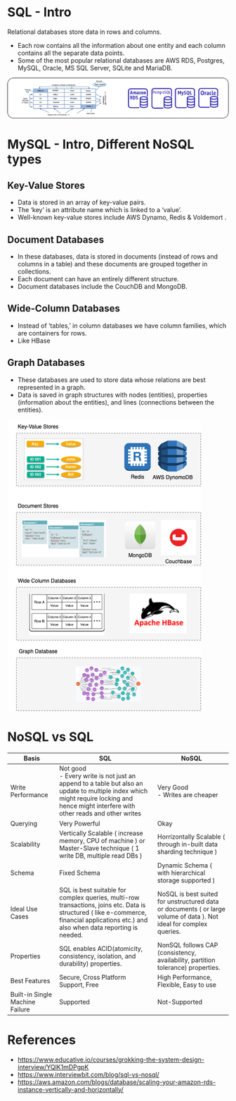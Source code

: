 
# SQL - Intro

Relational databases store data in rows and columns.
- Each row contains all the information about one entity and each column contains all the separate data points.
- Some of the most popular relational databases are AWS RDS, Postgres, MySQL, Oracle, MS SQL Server, SQLite and MariaDB.

<img title="SQL - Different Types" alt="Alt text" src="SQL - Different Types.drawio.png">

# MySQL - Intro, Different NoSQL types

## Key-Value Stores 
- Data is stored in an array of key-value pairs. 
- The ‘key’ is an attribute name which is linked to a ‘value’. 
- Well-known key-value stores include AWS Dynamo, Redis & Voldemort .

## Document Databases 
- In these databases, data is stored in documents (instead of rows and columns in a table) and these documents are grouped together in collections. 
- Each document can have an entirely different structure. 
- Document databases include the CouchDB and MongoDB.

## Wide-Column Databases 
- Instead of ‘tables,’ in column databases we have column families, which are containers for rows. 
- Like HBase

## Graph Databases 
- These databases are used to store data whose relations are best represented in a graph. 
- Data is saved in graph structures with nodes (entities), properties (information about the entities), and lines (connections between the entities).

<img title="NoSQL - Different DB types" alt="Alt text" src="NoSQL - Different DB types.drawio.png">

# NoSQL vs SQL
Basis                                 | SQL                                                                                                                                                                                      | NoSQL                                                                                                               |
---------------------------------------|------------------------------------------------------------------------------------------------------------------------------------------------------------------------------------------|---------------------------------------------------------------------------------------------------------------------|
Write Performance | Not good<br/>- Every write is not just an append to a table but also an update to multiple index which might require locking and hence might interfere with other reads and other writes | Very Good<br/>- Writes are cheaper                                                                                  |                                                                                             |
Querying | Very Powerful                                                                                                                                                                            | Okay                                                                                                                |                                                                                             |
Scalability | Vertically Scalable ( increase memory, CPU of machine ) or Master-Slave technique ( 1 write DB, multiple read DBs )                                                                      | Horrizontally Scalable ( through in-built data sharding technique )                                                 |                                                                                             |
Schema | Fixed Schema                                                                                                                                                                             | Dynamic Schema ( with hierarchical storage supported )                                                              |                                                                                             |
Ideal Use Cases | SQL is best suitable for complex queries, multi-row transactions, joins etc. Data is structured ( like e-commerce, financial applications etc.) and also when data reporting is needed.  | NoSQL is best suited for unstructured data or documents ( or large volume of data ). Not ideal for complex queries. |                                                                                             |
Properties | SQL enables ACID(atomicity, consistency, isolation, and durability) properties.                                                                                                          | NonSQL follows CAP (consistency, availability, partition tolerance) properties.                                     |                                                                                             |
Best Features | Secure, Cross Platform Support, Free                                                                                                                                                     | High Performance, Flexible, Easy to use                                                                             |
Built-in Single Machine Failure | Supported | Not-Supported                                                                                                       |

# References
- https://www.educative.io/courses/grokking-the-system-design-interview/YQlK1mDPgpK
- https://www.interviewbit.com/blog/sql-vs-nosql/
- https://aws.amazon.com/blogs/database/scaling-your-amazon-rds-instance-vertically-and-horizontally/
